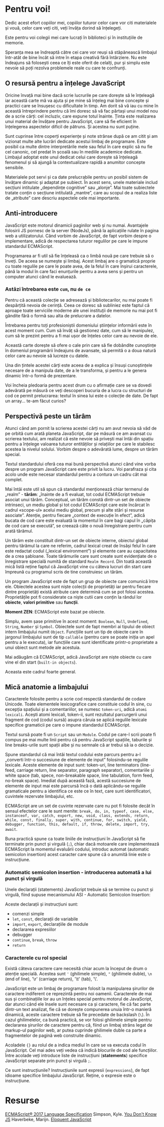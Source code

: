 # Pentru voi!

Dedic acest efort copiilor mei, copiilor tuturor celor care vor citi materialele și vouă, celor care veți citi, veți învăța dorind să înțelegeți.

Este pentru voi colegii mei care lucrați în biblioteci și în instituțiile de memorie.

Speranța mea se îndreaptă către cei care vor reuși să stăpânească limbajul într-atât de bine încât să intre în etapa creativă fără întârziere. Nu este îndeajuns să folosești ceea ce îți este oferit de celalți, pur și simplu este nevoie să poți rezolva problemele reale cu care te confrunți.

## O resursă pentru a înțelege JavaScript

Oricine învață mai bine dacă scrie lucrurile pe care dorește să le înțeleagă iar această carte mă va ajuta și pe mine să înțeleg mai bine concepte și practici care se însușesc cu dificultate în timp. Am dorit să vă iau cu mine în această întreprindere pentru că îmi doresc să vă fac părtași unui model nou de a scrie cărți: cel incluziv, care expune totul înainte.
Ținta este realizarea unui material de învățare pentru JavaScript, care să fie eficient în înțelegerea aspectelor dificil de pătruns. Și acestea nu sunt puține.

Sunt cuprinse între coperți experiențe și note strânse după ce am citit și am vizionat multe alte lucrări dedicate acestui limbaj de programare.
Este posibil ca multe dintre interpretările mele sau felul în care explic să nu fie cel canonic, cel predat în școală sau în mediile academice dedicate. Limbajul adoptat este unul dedicat celui care dorește să înțeleagă fenomenul și să ajungă la contextualizare rapidă a anumitor concepte sensibile.

Materialele pot servi și ca date prelucrabile pentru un posibil sistem de învățare dinamic și adaptat pe subiect. În acest sens, unele materiale includ secțiuni intitulate „dependințe cognitive” sau „alonje”. Mai toate subiectele tratate conțin o secțiune intitulată „mantre”, care au scopul de a realiza liste de „atribute” care descriu aspectele cele mai importante.

## Anti-introducere

JavaScript este motorul dinamicii paginilor web și nu numai. Avantajele folosirii JS pornesc de la server (NodeJs), până la aplicațiile rulate în pagina web a utilizatorului.
Când vorbim de JavaScript, de fapt vorbim despre o implementare, adică de respectarea tuturor regulilor pe care le impune standardul ECMAScript.

Programarea ar fi util să fie înțeleasă ca o limbă nouă pe care trebuie să o înveți. De aceea se numește și limbaj. Acest limbaj are o gramatică proprie cu toate regulile pe care le poate avea, de la felul în care înșirui caracterele, până la modul în care faci enunțurile pentru a avea sens și pentru un computer atunci când le evaluează.

### Astăzi întrebarea este `cum`, nu `de ce`

Pentru că această colecție se adresează și bibliotecarilor, nu mai poate fi despărțită nevoia de cerință. Ceea ce doresc să subliniez este faptul că aproape toate serviciile moderne ale unei instituții de memorie nu mai pot fi gândite fără o formă sau alta de prelucrare a datelor.

Întrebarea pentru toți profesioniștii domeniului științelor informării este în acest moment cum. Cum să învăț să gestionez date, cum să le manipulez, cum să le prezint pentru a fi mai ușor de înțeles celor care au nevoie de ele.

Această carte dorește să ofere o cale prin care să fie dobândite cunoștințe în domeniul programării îndeajuns de avansate, să permită o a doua natură celor care au nevoie să lucreze cu datele.

Una din țintele acestei cărți este aceea de a explica și însuși cunoștințele necesare de a manipula date, de a le transforma, și pentru a le genera dinamic într-o formă de prezentare.

Voi încheia pledoaria pentru acest drum cu o afirmație care se va dovedi adevărată pe măsură ce veți descoperi bucuria de a lucra cu structuri de cod ce permit prelucrarea: textul în sinea lui este o colecție de date. De fapt un array... te-am făcut curios?

## Perspectivă peste un tărâm

Atunci când am pornit la scrierea acestei cărți nu am avut nevoia să văd de pe orbită cum arată planeta JavaScript, dar pe măsură ce am avansat cu scrierea textului, am realizat că este nevoie să privești mai întâi din spațiu pentru a înțelege valoarea tuturor entităților și relațiilor pe care le stabilesc acestea la nivelul solului. Vorbim despre o adevărată lume, despre un tărâm special.

Textul standardului oferă cea mai bună perspectivă atunci când vine vorba despre un program JavaScript care este privit la lucru. Voi parafraza și cita acolo unde este necesar standardul pentru a contura un cadru cât mai complet.

Mai întâi este util să spun că standardul menționează chiar termenul de „realm” - **tărâm**: „înainte de a fi evaluat, tot codul ECMAScript trebuie asociat unui tărâm. Conceptual, un tărâm constă dintr-un set de obiecte intrinseci, un mediu global și tot codul ECMAScript care este încărcat în cadrul «scope-ul» acelui mediu global, precum și alte stări și resurse asociate”. Atenție, pentru fiecare „context de execuție în efect”, adică bucata de cod care este evaluată la momentul în care bagi capul în „căpița de cod care se execută”, se creează câte o nouă înregistrare pentru cum arată tărâmul.

Un tărâm este constituit dintr-un set de obiecte interne, obiectul global pentru tărâmul la care ne referim, cadrul lexical creat de însăși felul în care este redactat codul („lexical environment”) și elemente care au capacitatea de a crea șabloane. Toate tărâmurile care sunt create sunt evidențiate de o înregistrare specială numită de standard `Realm Record`. Din toată această mică listă reține faptul că JavaScript vine cu câteva lucruri din start care împreună cu programul scris de tine construiesc un tărâm.

Un program JavaScript este de fapt un grup de obiecte care comunică între ele. Obiectele acestea sunt niște colecții de proprietăți iar pentru fiecare dintre proprietăți există atribute care determină cum se pot folosi acestea. Proprietățile pot fi considerate ca niște cutii care conțin la rândul lor **obiecte**, **valori primitive** sau **funcții**.

**Moment ZEN**: ECMAScript este bazat pe obiecte.

Simplu, avem șase primitive în acest moment: `Boolean`, `Null`, `Undefined`, `String`, `Number` și `Symbol`.
Obiectele sunt de fapt membri ai tipului de obiect intern limbajului numit `Object`. Funcțiile sunt un tip de obiecte care în jargonul limbajului sunt de tip `callable` (pentru care se poate iniția un apel pentru a le executa), iar funcțiile care sunt identificate printr-o proprietate a unui obiect sunt metode ale acestuia.

Mai adăugăm că ECMAScript, adică JavaScript are niște obiecte cu care vine el din start (`built-in objects`).

Aceasta este cadrul foarte general.

## Mică anatomie a limbajului

Caracterele folosite pentru a scrie cod respectă standardul de codare Unicode. Toate elementele lexicografice care constituie codul în sine, cu excepția spațiului și a comentariilor, se numesc `token-uri`, adică `atomi lexicali`. Acești atomi lexicali, token-ii, sunt rezultatul parcurgerii unui fragment de cod (codul sursă) asupra căruia se aplică regulile lexicale specifice gramaticii pe care o impune standardul ECMAScript.

Textul sursă poate fi un `Script` sau un `Module`. Codul pe care-l scrii poate fi compus pe mai multe linii pentru că pentru JavaScript spațiile, taburile și line breaks-urile sunt spații albe și nu semnale că ar trebui să ia o decizie.

Spune standardul că mai întâi textul codului este parcurs pentru a-l „converti într-o succesiune de elemente de input” folosindu-se regulile lexicale. Aceste elemente de input sunt: token-uri, line terminators (line-feed, carriage return, line separator, paragraph separator), comentariile și white space (tab, spece, non-breakable space, line tabulation, form feed, no-break space). Imediat după această fază, acestă succesiune de elemente de input mai este parcursă încă o dată aplicându-se regulile gramaticale pentru a identifica ce este ce în text, care sunt identificatori, cuvintele rezervate limbajului, etc.

ECMAScript are un set de cuvinte rezervate care nu pot fi folosite decât în sensul efectelor care le sunt menite: `break, do, in, typeof, case, else, instanceof, var, catch, export, new, void, class, extends, return, while, const, finally, super, with, continue, for, switch, yield, debugger, function, this, default, if, throw, delete, import, try, await`.

Buna practică spune ca toate liniile de instrucțiuni în JavaScript să fie terminate prin punct și virgulă (`;`), chiar dacă motoarele care implementează ECMAScript la momentul evaluării codului, introduc automat (automatic semicolon insertion) acest caracter care spune că o anumită linie este o instrucțiune.

### Automatic semicolon insertion - introducerea automată a lui punct și virgulă

Unele declarații (statements) JavaScript trebuie să se termine cu punct și virgulă, fiind supuse mecanismului ASI - Automatic Semicolon Insertion:

Aceste declarații și instrucțiuni sunt:

- comenzi simple
- `let`, `const`, declarații de variabile
- `import`, `export`, declarațiile de module
- declararea expresiilor
- debugger
- `continue`, `break`, `throw`
- `return`

### Caracterele cu rol special

Există câteva caractere care necesită chiar acum la început de drum o atenție specială. Acestea sunt `'` (ghilimele simple), `"` (ghilimele duble), `\n` (end of line), '\r' (carriage return), '\t' (tab), '\\'.

JavaScript este un limbaj de programare folosit la manipularea șirurilor de caractere indiferent ce reprezintă pentru noi oamenii.
Caracterele de mai sus și combinațiile lor au un înțeles special pentru motorul de JavaScript, dar atunci când ele însele sunt necesare ca și caractere, fie că fac parte dintr-un text analizat, fie că se dorește compunerea unuia într-o manieră dinamică, aceste caractere trebuie să fie precedate de backslash (`\`).
În cazul ghilimelelor, ca bună practică, se vor folosi ghilimele simple pentru declararea șirurilor de caractere pentru că, fiind un limbaj strâns legat de markup-ul paginilor web, ar putea cuprinde ghilimele duble ca parte a fragmentelor de pagină web construite dinamic.

Acoladele `{}` au rolul de a indica mediul în care se va executa codul în JavaScript. Cel mai ades veți vedea că indică blocurile de cod ale funcțiilor. Între acolade veți introduce liste de instrucțiuni (**statements**) specifice JavaScript separate prin punct și virgulă `;`.

Ce sunt instrucțiunile?
Instrucțiunile sunt expresii (`expressions`), de fapt idioame specifice limbajului JavaScript. Reține, o expresie este o instrucțiune.

# Resurse

[ECMAScript® 2017 Language Specification](https://tc39.github.io/ecma262/)
Simpson, Kyle. [You Don't Know JS](https://github.com/getify/You-Dont-Know-JS)
Haverbeke, Marijn. [Eloquent JavaScript](http://eloquentjavascript.net/)
